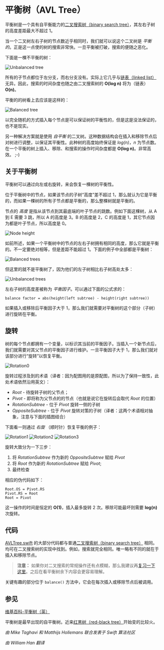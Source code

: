 # 平衡树（AVL Tree）

平衡树是一个具有自平衡能力的[二叉搜索树（binary search tree）](../Binary%20Search%20Tree/)，其左右子树的高度差距最大不超过 1。

当一个二叉树左右子树的节点数近乎相同时，我们就可以说这个二叉树是 *平衡的*。正是这一点使的树的搜索非常快。一旦平衡被打破，搜索的便随之恶化。

下面是一棵不平衡的树：

![Unbalanced tree](Images/Unbalanced.png)

所有的子节点都位于左分支，而右分支没有。实际上它几乎与[链表（linked list）](../Linked%20List/)无异。因此，搜索的时间杂度也随之由二叉搜索树的 **O(log n)** 将为（链表）  **O(n)**。

平衡的的树看上去应该是这样的：

![Balanced tree](Images/Balanced.png)

以完全随机的方式插入每个节点是可以保证树的平衡性的，但是这是没法保证的，也不是现实。

另一种解决方案就是使用 *自平衡* 的二叉树。这种数据结构会在插入和移除节点后对树进行调整，以保证其平衡性。此种树的高度始终保证是 *log(n)*，*n* 为节点数。在一个平衡的树上插入、移除、和搜索的操作时间杂度都是 **O(log n)**。非常高效。 ;-)

## 关于平衡树

平衡树可以通过向左或右旋转，来会恢复一棵树的平衡性。

位于平衡树中的节点，如果该节点的子树“高度”差不超过 1，那么就认为它是平衡的，而如果一棵树的所有子节点都是平衡的，那么整棵树就是平衡的。

节点的 *高度* 是指从该节点到其最底端的叶子节点的跳数。例如下面这棵树，从 A 到 E 需要 3 跳，所以 A 的高度是 3。B 的高度是 2，C 的高度是 1，其它节点因为都是叶子节点，所以高度是 0。

![Node height](Images/Height.png)

如前所述，如果一个平衡树中的节点的左右子树拥有相同的高度，那么它就是平衡的。不一定要绝对相等，但是差距不能超过 1。下面的例子中全部都是平衡树：

![Balanced trees](Images/BalanceOK.png)

但这里的就不是平衡树了，因为他们的左子树相比右子树高处太多：

![Unbalanced trees](Images/BalanceNotOK.png)

左右子树的高度差被称为 *平衡因子*。可以通过下面的公式求的：

	balance factor = abs(height(left subtree) - height(right subtree))

如果插入或移除后平衡因子大于 1，那么我们就需要对平衡树的这个部分（子树）进行旋转在平衡。

## 旋转

树的每个节点都拥有一个变量，以标识其当前的平衡因子。当插入一个新节点后，我们就需要对其父节点的平衡因子进行维护。一旦平衡因子大于 1，那么我们就对该部分进行“旋转”以恢复平衡。

![Rotation0](Images/RotationStep0.jpg)

旋转过程涉及到的术语（译者：因为配图用的是原配图，所以为了保持一致性，此处术语依然沿用英文）：

* *Root* - 待旋转子树的父节点；
* *Pivot* - 即将称为父节点的的节点（也就是说它在旋转后会取代 *Root* 的位置）
* *RotationSubtree* - 位于 *Pivot* 旋转一侧的子树
* *OppositeSubtree* - 位于 *Pivot* 旋转对策的子树（译者：这两个术语相对抽象，注意与下面的插图结合）

下面看一则通过 *右旋* （顺时针）恢复平衡的例子：

![Rotation1](Images/RotationStep1.jpg) ![Rotation2](Images/RotationStep2.jpg) ![Rotation3](Images/RotationStep3.jpg)

旋转大致分为一下三步：

1. 将 *RotationSubtree* 作为新的 *OppositeSubtree* 赋给 *Pivot*
2. 将 *Root* 作为新的 *RotationSubtree* 赋给 *Pivot*;
3. 最终检查

相应的伪代码如下：

```
Root.OS = Pivot.RS
Pivot.RS = Root
Root = Pivot
```

这一操作的时间是恒定的 **O(1)**，插入最多旋转 2 次。移除可能最坏则需要 **log(n)** 次旋转。

## 代码

[AVLTree.swift](AVLTree.swift) 的大部分代码都与普通[二叉搜索树（binary search tree）](../Binary%20Search%20Tree/) 相同。均可在二叉搜索树的实现中找到。例如，搜索就完全相同。唯一略有不同的就在于插入和移除节点。

> **注意：** 如果你对二叉搜索的常规操作还有点模糊，那么我建议再[复习一下这里](../Binary%20Search%20Tree/)。之后在看平衡树余下内容会更容易理解。

关键有趣的部分位于 `balance()` 方法中，它会在每次插入或移除节点后被调用。

## 参见

[维基百科-平衡树（英）](https://en.wikipedia.org/wiki/AVL_tree)

平衡树是最早出现的自平衡树。近来[红黑树（red-black tree）](../Red-Black%20Tree/)开始变的比较火。

*由 Mike Taghavi 和 Matthijs Hollemans 联合发表于 Swift 算法社区*

*由 William Han 翻译*